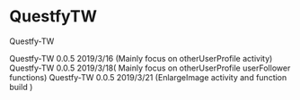 # QuestfyTW
Questfy-TW

Questfy-TW 0.0.5 2019/3/16 (Mainly focus on otherUserProfile activity)
Questfy-TW 0.0.5 2019/3/18( Mainly focus on otherUserProfile 
userFollower functions)
Questfy-TW 0.0.5 2019/3/21 (EnlargeImage activity and function build )
